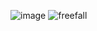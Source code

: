 ![image](https://github.com/ardaklc0/PhysicsEngine/assets/87716329/d313450d-7d15-4f99-aba5-6b1c5cdd997c)
![freefall](https://github.com/ardaklc0/PhysicsEngine/assets/87716329/3085bb89-f9f8-4676-85e1-923db86a85d7)
